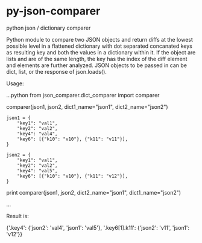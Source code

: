 # py-json-comparer
python json / dictionary comparer

Python module to compare two JSON objects and return diffs at the lowest possible level in a flattened dictionary with dot separated concanated keys as resulting key and both the values in a dictionary within it.  If the object are lists and are of the same length, the key has the index of the diff element and elements are further analyzed. 
JSON objects to be passed in can be dict, list, or the response of json.loads().

Usage: 

...python
from json_comparer.dict_comparer import comparer

comparer(json1, json2, dict1_name="json1", dict2_name="json2")

    json1 = {
        "key1": "val1",
        "key2": "val2",
        "key4": "val4",
        "key6": [{"k10": "v10"}, {"k11": "v11"}],
    }

    json2 = {
        "key1": "val1",
        "key2": "val2",
        "key4": "val5",
        "key6": [{"k10": "v10"}, {"k11": "v12"}],
    }
    
   print comparer(json1, json2, dict2_name="json1", dict1_name="json2")
   
   ...

Result is:

   {'.key4': {'json2': 'val4', 'json1': 'val5'}, 
   '.key6[1].k11': {'json2': 'v11', 'json1': 'v12'}}


